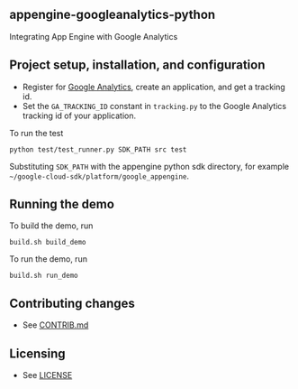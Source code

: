 ## appengine-googleanalytics-python

Integrating App Engine with Google Analytics

## Project setup, installation, and configuration

- Register for [Google Analytics](http://www.google.com/analytics/), create
an application, and get a tracking id.
- Set the `GA_TRACKING_ID` constant in `tracking.py` to the Google Analytics
tracking id of your application.

To run the test

    python test/test_runner.py SDK_PATH src test
    
Substituting `SDK_PATH` with the appengine python sdk directory, for example
`~/google-cloud-sdk/platform/google_appengine`.

## Running the demo

To build the demo, run

    build.sh build_demo

To run the demo, run

    build.sh run_demo

## Contributing changes

* See [CONTRIB.md](CONTRIB.md)

## Licensing

* See [LICENSE](LICENSE)
